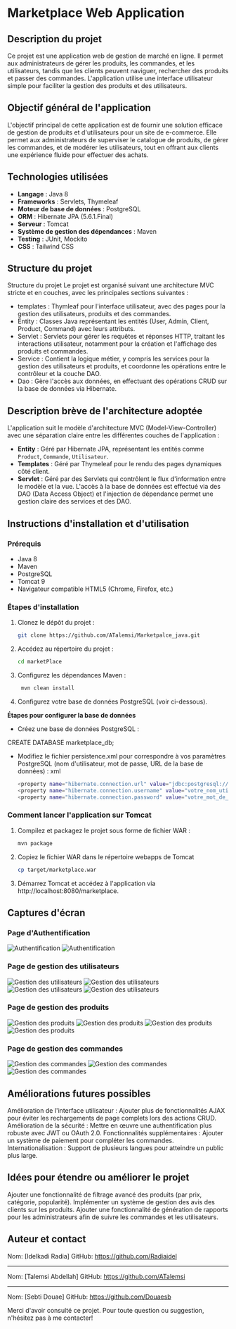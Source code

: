 # Marketplace Web Application

## Description du projet
Ce projet est une application web de gestion de marché en ligne. Il permet aux administrateurs de gérer les produits, les commandes, et les utilisateurs, tandis que les clients peuvent naviguer, rechercher des produits et passer des commandes. L'application utilise une interface utilisateur simple pour faciliter la gestion des produits et des utilisateurs.

## Objectif général de l'application
L'objectif principal de cette application est de fournir une solution efficace de gestion de produits et d'utilisateurs pour un site de e-commerce. Elle permet aux administrateurs de superviser le catalogue de produits, de gérer les commandes, et de modérer les utilisateurs, tout en offrant aux clients une expérience fluide pour effectuer des achats.

## Technologies utilisées
- **Langage** : Java 8
- **Frameworks** : Servlets, Thymeleaf
- **Moteur de base de données** : PostgreSQL
- **ORM** : Hibernate JPA (5.6.1.Final)
- **Serveur** : Tomcat
- **Système de gestion des dépendances** : Maven
- **Testing** : JUnit, Mockito
- **CSS** : Tailwind CSS

## Structure du projet
Structure du projet
Le projet est organisé suivant une architecture MVC stricte et en couches, avec les principales sections suivantes :

- templates : Thymleaf pour l'interface utilisateur, avec des pages pour la gestion des utilisateurs, produits et des commandes.
- Entity : Classes Java représentant les entités (User, Admin, Client, Product, Command) avec leurs attributs.
- Servlet : Servlets pour gérer les requêtes et réponses HTTP, traitant les interactions utilisateur, notamment pour la création et l'affichage des produits et commandes.
- Service : Contient la logique métier, y compris les services pour la gestion des utilisateurs et produits, et coordonne les opérations entre le contrôleur et la couche DAO.
- Dao : Gère l'accès aux données, en effectuant des opérations CRUD sur la base de données via Hibernate.


## Description brève de l'architecture adoptée
L'application suit le modèle d'architecture MVC (Model-View-Controller) avec une séparation claire entre les différentes couches de l'application :
- **Entity** : Géré par Hibernate JPA, représentant les entités comme `Product`, `Commande`, `Utilisateur`.
- **Templates** : Géré par Thymeleaf pour le rendu des pages dynamiques côté client.
- **Servlet** : Géré par des Servlets qui contrôlent le flux d'information entre le modèle et la vue.
  L'accès à la base de données est effectué via des DAO (Data Access Object) et l'injection de dépendance permet une gestion claire des services et des DAO.

## Instructions d'installation et d'utilisation
### Prérequis
- Java 8
- Maven
- PostgreSQL
- Tomcat 9
- Navigateur compatible HTML5 (Chrome, Firefox, etc.)

### Étapes d'installation
1. Clonez le dépôt du projet :
   ```bash
   git clone https://github.com/ATalemsi/Marketpalce_java.git

2. Accédez au répertoire du projet :
    ```bash
    cd marketPlace

3. Configurez les dépendances Maven :
   ```bash
    mvn clean install
   
4. Configurez votre base de données PostgreSQL (voir ci-dessous).

**Étapes pour configurer la base de données** 
- Créez une base de données PostgreSQL :

CREATE DATABASE marketplace_db;

- Modifiez le fichier persistence.xml pour correspondre à vos paramètres PostgreSQL (nom d'utilisateur, mot de passe, URL de la base de données) :
xml
    ```bash
    <property name="hibernate.connection.url" value="jdbc:postgresql://localhost:5432/marketplace_db"/>
    <property name="hibernate.connection.username" value="votre_nom_utilisateur"/>
    <property name="hibernate.connection.password" value="votre_mot_de_passe"/>


### Comment lancer l'application sur Tomcat
1. Compilez et packagez le projet sous forme de fichier WAR :
    ```bash
    mvn package
2. Copiez le fichier WAR dans le répertoire webapps de Tomcat 
    ```bash
    cp target/marketplace.war 
3. Démarrez Tomcat et accédez à l'application via http://localhost:8080/marketplace.
## Captures d'écran

### Page d'Authentification
![Authentification](screenshots/register.png)
![Authentification](screenshots/login.png)

### Page de gestion des utilisateurs
![Gestion des utilisateurs](screenshots/superAdminList.png)
![Gestion des utilisateurs](screenshots/CreerSuperAdmin.png)
![Gestion des utilisateurs](screenshots/adminsList.png)
![Gestion des utilisateurs](screenshots/usersList.png)

### Page de gestion des produits

![Gestion des produits](screenshots/allProducts.png)
![Gestion des produits](screenshots/MyProducts.png)
![Gestion des produits](screenshots/addProduct.png)
![Gestion des produits](screenshots/detailsProduct.png)

### Page de gestion des commandes
![Gestion des commandes](screenshots/commands.png)
![Gestion des commandes](screenshots/detailsCommand.png)
![Gestion des commandes](screenshots/detailsCommandAdmin.png)

## Améliorations futures possibles
Amélioration de l'interface utilisateur : Ajouter plus de fonctionnalités AJAX pour éviter les rechargements de page complets lors des actions CRUD.
Amélioration de la sécurité : Mettre en œuvre une authentification plus robuste avec JWT ou OAuth 2.0.
Fonctionnalités supplémentaires : Ajouter un système de paiement pour compléter les commandes.
Internationalisation : Support de plusieurs langues pour atteindre un public plus large.
## Idées pour étendre ou améliorer le projet
Ajouter une fonctionnalité de filtrage avancé des produits (par prix, catégorie, popularité).
Implémenter un système de gestion des avis des clients sur les produits.
Ajouter une fonctionnalité de génération de rapports pour les administrateurs afin de suivre les commandes et les utilisateurs.
## Auteur et contact
Nom: [Idelkadi Radia]
GitHub: https://github.com/Radiaidel

-----------------------------------

Nom: [Talemsi Abdellah]
GitHub: https://github.com/ATalemsi

-----------------------------------
Nom: [Sebti Douae]
GitHub: https://github.com/Douaesb


Merci d'avoir consulté ce projet. Pour toute question ou suggestion, n'hésitez pas à me contacter!
